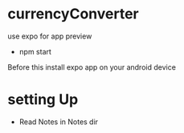 # currencyConverter

use expo for app preview
- npm start

Before this install expo app on your android device

# setting Up
- Read Notes in Notes dir
